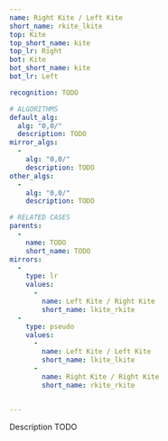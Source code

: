 ```yaml
---
name: Right Kite / Left Kite
short_name: rkite_lkite
top: Kite
top_short_name: kite
top_lr: Right
bot: Kite
bot_short_name: kite
bot_lr: Left

recognition: TODO

# ALGORITHMS
default_alg:
  alg: "0,0/"
  description: TODO
mirror_algs:
  -
    alg: "0,0/"
    description: TODO
other_algs:
  -
    alg: "0,0/"
    description: TODO

# RELATED CASES
parents:
  -
    name: TODO
    short_name: TODO
mirrors:
  -
    type: lr
    values: 
      -
        name: Left Kite / Right Kite
        short_name: lkite_rkite
  -
    type: pseudo
    values: 
      -
        name: Left Kite / Left Kite
        short_name: lkite_lkite
      -
        name: Right Kite / Right Kite
        short_name: rkite_rkite


---
```


Description TODO


